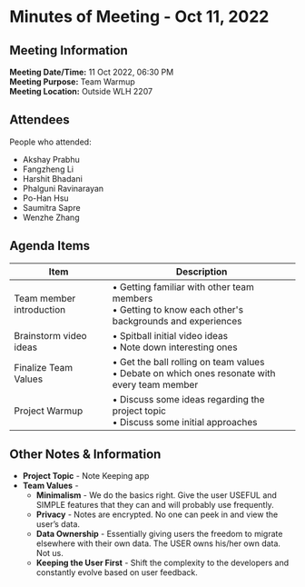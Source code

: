 # Minutes of Meeting - Oct 11, 2022

## Meeting Information
**Meeting Date/Time:** 11 Oct 2022, 06:30 PM  
**Meeting Purpose:** Team Warmup  
**Meeting Location:** Outside WLH 2207   

## Attendees
People who attended:
- Akshay Prabhu
- Fangzheng Li
- Harshit Bhadani
- Phalguni Ravinarayan
- Po-Han Hsu
- Saumitra Sapre
- Wenzhe Zhang

## Agenda Items

Item | Description
---- | ----
Team member introduction | • Getting familiar with other team members <br>• Getting to know each other's backgrounds and experiences 
Brainstorm video ideas | • Spitball initial video ideas<br>• Note down interesting ones
Finalize Team Values | • Get the ball rolling on team values<br>• Debate on which ones resonate with every team member
Project Warmup | • Discuss some ideas regarding the project topic<br>• Discuss some initial approaches


## Other Notes & Information
* **Project Topic** - Note Keeping app
* **Team Values** - 
  * **Minimalism** - We do the basics right. Give the user USEFUL and SIMPLE features that they can and will probably use frequently.
  * **Privacy** -  Notes are encrypted. No one can peek in and view the user’s data.
  * **Data Ownership** - Essentially giving users the freedom to migrate elsewhere with their own data. The USER owns his/her own data. Not us.
  * **Keeping the User First** - Shift the complexity to the developers and constantly evolve based on user feedback. 